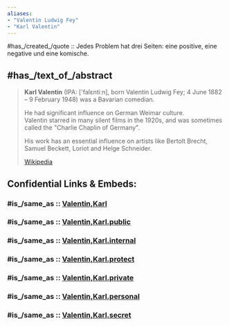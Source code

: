 ```yaml
---
aliases:
- "Valentin Ludwig Fey"
- "Karl Valentin"
---
```


#has_/created_/quote :: Jedes Problem hat drei Seiten: eine positive, eine negative und eine komische. 


## #has_/text_of_/abstract 

> **Karl Valentin** (IPA: ['falɛntiːn], born Valentin Ludwig Fey; 4 June 1882 – 9 February 1948) 
> was a Bavarian comedian. 
> 
> He had significant influence on German Weimar culture.  
> Valentin starred in many silent films in the 1920s, 
> and was sometimes called the "Charlie Chaplin of Germany". 
> 
> His work has an essential influence on artists 
> like Bertolt Brecht, Samuel Beckett, Loriot and Helge Schneider.
>
> [Wikipedia](https://en.wikipedia.org/wiki/Karl%20Valentin) 


## Confidential Links & Embeds: 

### #is_/same_as :: [Valentin,Karl](/_Standards/Society/Communication/Media/Movie/Actor/German_Actor/Valentin,Karl.md) 

### #is_/same_as :: [Valentin,Karl.public](/_public/Society/Communication/Media/Movie/Actor/German_Actor/Valentin,Karl.public.md) 

### #is_/same_as :: [Valentin,Karl.internal](/_internal/Society/Communication/Media/Movie/Actor/German_Actor/Valentin,Karl.internal.md) 

### #is_/same_as :: [Valentin,Karl.protect](/_protect/Society/Communication/Media/Movie/Actor/German_Actor/Valentin,Karl.protect.md) 

### #is_/same_as :: [Valentin,Karl.private](/_private/Society/Communication/Media/Movie/Actor/German_Actor/Valentin,Karl.private.md) 

### #is_/same_as :: [Valentin,Karl.personal](/_personal/Society/Communication/Media/Movie/Actor/German_Actor/Valentin,Karl.personal.md) 

### #is_/same_as :: [Valentin,Karl.secret](/_secret/Society/Communication/Media/Movie/Actor/German_Actor/Valentin,Karl.secret.md)

